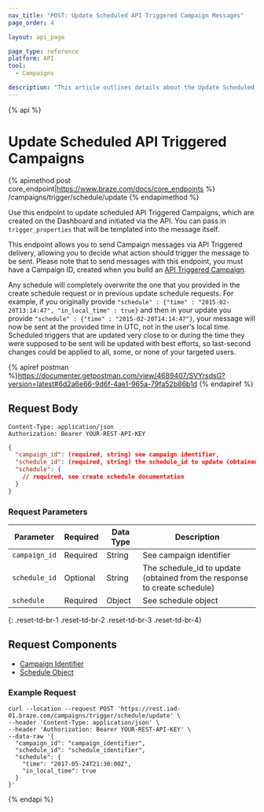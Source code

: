 ```yaml
---
nav_title: "POST: Update Scheduled API Triggered Campaign Messages"
page_order: 4

layout: api_page

page_type: reference
platform: API
tool:
  - Campaigns

description: "This article outlines details about the Update Scheduled API Triggered Campaigns Braze endpoint."
---
```

{% api %}
# Update Scheduled API Triggered Campaigns
{% apimethod post core_endpoint|https://www.braze.com/docs/core_endpoints %} 
/campaigns/trigger/schedule/update
{% endapimethod %}

Use this endpoint to update scheduled API Triggered Campaigns, which are created on the Dashboard and initiated via the API. You can pass in `trigger_properties` that will be templated into the message itself.

This endpoint allows you to send Campaign messages via API Triggered delivery, allowing you to decide what action should trigger the message to be sent. Please note that to send messages with this endpoint, you must have a Campaign ID, created when you build an [API Triggered Campaign]({{site.baseurl}}/api/api_campaigns/).

Any schedule will completely overwrite the one that you provided in the create schedule request or in previous update schedule requests. For example, if you originally provide `"schedule" : {"time" : "2015-02-20T13:14:47", "in_local_time" : true}` and then in your update you provide `"schedule" : {"time" : "2015-02-20T14:14:47"}`, your message will now be sent at the provided time in UTC, not in the user's local time. Scheduled triggers that are updated very close to or during the time they were supposed to be sent will be updated with best efforts, so last-second changes could be applied to all, some, or none of your targeted users.

{% apiref postman %}https://documenter.getpostman.com/view/4689407/SVYrsdsG?version=latest#6d2a6e66-9d6f-4ae1-965a-79fa52b86b1d {% endapiref %}

## Request Body

```
Content-Type: application/json
Authorization: Bearer YOUR-REST-API-KEY
```

```json
{
  "campaign_id": (required, string) see campaign identifier,
  "schedule_id": (required, string) the schedule_id to update (obtained from the response to create schedule),
  "schedule": {
    // required, see create schedule documentation
  }
}
```

### Request Parameters

| Parameter | Required | Data Type | Description |
| --------- | ---------| --------- | ----------- |
|`campaign_id`|Required|String| See campaign identifier|
|`schedule_id`| Optional | String | The schedule_id to update (obtained from the response to create schedule) |
|`schedule` | Required | Object | See schedule object |
{: .reset-td-br-1 .reset-td-br-2 .reset-td-br-3  .reset-td-br-4}

## Request Components
- [Campaign Identifier]({{site.baseurl}}/api/identifier_types/)
- [Schedule Object]({{site.baseurl}}/api/objects_filters/schedule_object/)

### Example Request
```
curl --location --request POST 'https://rest.iad-01.braze.com/campaigns/trigger/schedule/update' \
--header 'Content-Type: application/json' \
--header 'Authorization: Bearer YOUR-REST-API-KEY' \
--data-raw '{
  "campaign_id": "campaign_identifier",
  "schedule_id": "schedule_identifier",
  "schedule": {
    "time": "2017-05-24T21:30:00Z",
    "in_local_time": true
  }
}'
```

{% endapi %}
